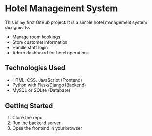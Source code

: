 # Hotel Management System

This is my first GitHub project. It is a simple hotel management system designed to:

- Manage room bookings
- Store customer information
- Handle staff login
- Admin dashboard for hotel operations

## Technologies Used
- HTML, CSS, JavaScript (Frontend)
- Python with Flask/Django (Backend)
- MySQL or SQLite (Database)

## Getting Started
1. Clone the repo
2. Run the backend server
3. Open the frontend in your browser
